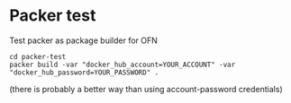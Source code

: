 # Packer test

Test packer as package builder for OFN

```
cd packer-test
packer build -var "docker_hub_account=YOUR_ACCOUNT" -var "docker_hub_password=YOUR_PASSWORD" .
```

(there is probably a better way than using account-password credentials)
